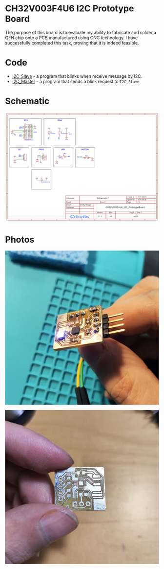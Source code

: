 # CH32V003F4U6 I2C Prototype Board

The purpose of this board is to evaluate my ability to fabricate and solder a QFN chip onto a PCB manufactured using CNC technology. I have successfully completed this task, proving that it is indeed feasible.

# Code

* [I2C_Slave](https://github.com/m039/ch32v-playground/CH32V003F4U6_I2C_PrototypeBoard/Code/I2C_Slave) - a program that blinks when receive message by I2C.
* [I2C_Master](https://github.com/m039/ch32v-playground/CH32V003F4U6_I2C_PrototypeBoard/Code/I2C_Master) -  a program that sends a blink request to `I2C_Slave`

# Schematic

![Schematic](PCB/CH32V003F4U6_I2C_PrototypeBoard_Schematic.png)

# Photos

![Photo 1](PCB/CH32V003F4U6_I2C_PrototypeBoard_Photo_2.jpg)

![Photo 1](PCB/CH32V003F4U6_I2C_PrototypeBoard_Photo_1.jpg)